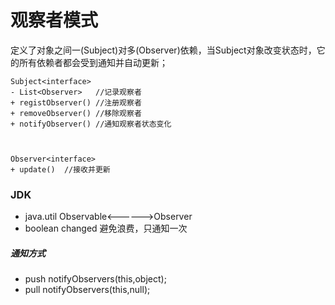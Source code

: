 # 观察者模式

定义了对象之间一(Subject)对多(Observer)依赖，当Subject对象改变状态时，它的所有依赖者都会受到通知并自动更新；
```
Subject<interface>
- List<Observer>   //记录观察者                 
+ registObserver() //注册观察者
+ removeObserver() //移除观察者
+ notifyObserver() //通知观察者状态变化



Observer<interface>
+ update()  //接收并更新
```


### JDK 
* java.util  Observable<------>Observer
* boolean changed 避免浪费，只通知一次

##### 通知方式 
* push
    notifyObservers(this,object);  
* pull
    notifyObservers(this,null);  
